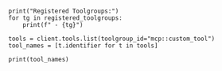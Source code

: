 ```registered_toolgroups = {tg.identifier for tg in client.toolgroups.list()}

print("Registered Toolgroups:")
for tg in registered_toolgroups:
    print(f" - {tg}")

```
```
tools = client.tools.list(toolgroup_id="mcp::custom_tool")
tool_names = [t.identifier for t in tools]

print(tool_names)
```
